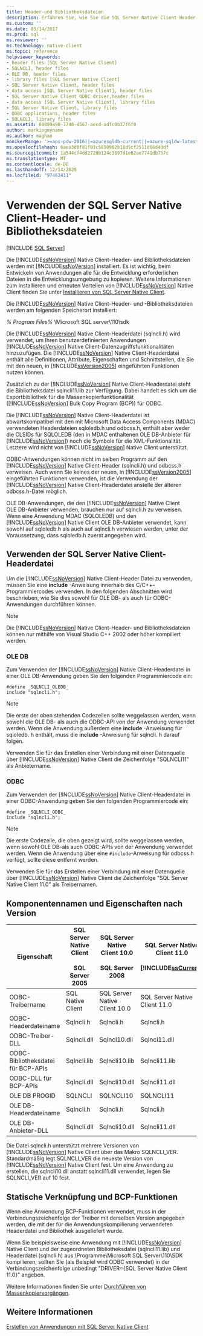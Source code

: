 ```yaml
---
title: Header-und Bibliotheksdateien
description: Erfahren Sie, wie Sie die SQL Server Native Client Header-und Bibliotheksdateien verwenden, um eine Anwendung zu entwickeln. Kopieren Sie die erforderlichen Dateien in Ihre Entwicklungsumgebung.
ms.custom: ''
ms.date: 03/14/2017
ms.prod: sql
ms.reviewer: ''
ms.technology: native-client
ms.topic: reference
helpviewer_keywords:
- header files [SQL Server Native Client]
- SQLNCLI, header files
- OLE DB, header files
- library files [SQL Server Native Client]
- SQL Server Native Client, header files
- data access [SQL Server Native Client], header files
- SQL Server Native Client ODBC driver,header files
- data access [SQL Server Native Client], library files
- SQL Server Native Client, library files
- ODBC applications, header files
- SQLNCLI, library files
ms.assetid: 69889a98-7740-4667-aecd-adfc0b37f6f0
author: markingmyname
ms.author: maghan
monikerRange: '>=aps-pdw-2016||=azuresqldb-current||=azure-sqldw-latest||>=sql-server-2016||>=sql-server-linux-2017||=azuresqldb-mi-current'
ms.openlocfilehash: 6aea3d0f81f03c5850902b18d5cf2511d66d4ddf
ms.sourcegitcommit: 1a544cf4dd2720b124c3697d1e62ae7741db757c
ms.translationtype: MT
ms.contentlocale: de-DE
ms.lasthandoff: 12/14/2020
ms.locfileid: "97463411"
---
```

# <a name="using-the-sql-server-native-client-header-and-library-files"></a>Verwenden der SQL Server Native Client-Header- und Bibliotheksdateien
[!INCLUDE [SQL Server](../../../includes/applies-to-version/sql-asdb-asdbmi-asa-pdw.md)]

  Die [!INCLUDE[ssNoVersion](../../../includes/ssnoversion-md.md)] Native Client-Header- und Bibliotheksdateien werden mit [!INCLUDE[ssNoVersion](../../../includes/ssnoversion-md.md)] installiert. Es ist wichtig, beim Entwickeln von Anwendungen alle für die Entwicklung erforderlichen Dateien in die Entwicklungsumgebung zu kopieren. Weitere Informationen zum Installieren und erneuten Verteilen von [!INCLUDE[ssNoVersion](../../../includes/ssnoversion-md.md)] Native Client finden Sie unter [Installieren von SQL Server Native Client](../../../relational-databases/native-client/applications/installing-sql-server-native-client.md).  
  
 Die [!INCLUDE[ssNoVersion](../../../includes/ssnoversion-md.md)] Native Client-Header- und -Bibliotheksdateien werden am folgenden Speicherort installiert:  
  
 *% Program Files%* \Microsoft SQL server\110\sdk  
  
 Die [!INCLUDE[ssNoVersion](../../../includes/ssnoversion-md.md)] Native Client-Headerdatei (sqlncli.h) wird verwendet, um Ihren benutzerdefinierten Anwendungen [!INCLUDE[ssNoVersion](../../../includes/ssnoversion-md.md)] Native Client-Datenzugriffsfunktionalitäten hinzuzufügen. Die [!INCLUDE[ssNoVersion](../../../includes/ssnoversion-md.md)] Native Client-Headerdatei enthält alle Definitionen, Attribute, Eigenschaften und Schnittstellen, die Sie mit den neuen, in [!INCLUDE[ssVersion2005](../../../includes/ssversion2005-md.md)] eingeführten Funktionen nutzen können.  
  
 Zusätzlich zu der [!INCLUDE[ssNoVersion](../../../includes/ssnoversion-md.md)] Native Client-Headerdatei steht die Bibliotheksdatei sqlncli11.lib zur Verfügung. Dabei handelt es sich um die Exportbibliothek für die Massenkopierfunktionalität ([!INCLUDE[ssNoVersion](../../../includes/ssnoversion-md.md)] Bulk Copy Program (BCP)) für ODBC.  
  
 Die [!INCLUDE[ssNoVersion](../../../includes/ssnoversion-md.md)] Native Client-Headerdatei ist abwärtskompatibel mit den mit Microsoft Data Access Components (MDAC) verwendeten Headerdateien sqloledb.h und odbcss.h, enthält aber weder die CLSIDs für SQLOLEDB (den in MDAC enthaltenen OLE DB-Anbieter für [!INCLUDE[ssNoVersion](../../../includes/ssnoversion-md.md)]) noch die Symbole für die XML-Funktionalität. Letztere wird nicht von [!INCLUDE[ssNoVersion](../../../includes/ssnoversion-md.md)] Native Client unterstützt.  
  
 ODBC-Anwendungen können nicht im selben Programm auf den [!INCLUDE[ssNoVersion](../../../includes/ssnoversion-md.md)] Native Client-Header (sqlncli.h) und odbcss.h verweisen. Auch wenn Sie keines der neuen, in [!INCLUDE[ssVersion2005](../../../includes/ssversion2005-md.md)] eingeführten Funktionen verwenden, ist die Verwendung der [!INCLUDE[ssNoVersion](../../../includes/ssnoversion-md.md)] Native Client-Headerdatei anstelle der älteren odbcss.h-Datei möglich.  
  
 OLE DB-Anwendungen, die den [!INCLUDE[ssNoVersion](../../../includes/ssnoversion-md.md)] Native Client OLE DB-Anbieter verwenden, brauchen nur auf sqlncli.h zu verweisen. Wenn eine Anwendung MDAC (SQLOLEDB) und den [!INCLUDE[ssNoVersion](../../../includes/ssnoversion-md.md)] Native Client OLE DB-Anbieter verwendet, kann sowohl auf sqloledb.h als auch auf sqlncli.h verwiesen werden, unter der Voraussetzung, dass sqloledb.h zuerst angegeben wird.  
  
## <a name="using-the-sql-server-native-client-header-file"></a>Verwenden der SQL Server Native Client-Headerdatei  
 Um die [!INCLUDE[ssNoVersion](../../../includes/ssnoversion-md.md)] Native Client-Header Datei zu verwenden, müssen Sie eine **include** -Anweisung innerhalb des C/C++-Programmiercodes verwenden. In den folgenden Abschnitten wird beschrieben, wie Sie dies sowohl für OLE DB- als auch für ODBC-Anwendungen durchführen können.  
  
> [!NOTE]  
>  Die [!INCLUDE[ssNoVersion](../../../includes/ssnoversion-md.md)] Native Client-Header- und Bibliotheksdateien können nur mithilfe von Visual Studio C++ 2002 oder höher kompiliert werden.  
  
### <a name="ole-db"></a>OLE DB  
 Zum Verwenden der [!INCLUDE[ssNoVersion](../../../includes/ssnoversion-md.md)] Native Client-Headerdatei in einer OLE DB-Anwendung geben Sie den folgenden Programmiercode ein:  
  
```  
#define _SQLNCLI_OLEDB_  
include "sqlncli.h";  
```  
  
> [!NOTE]  
>  Die erste der oben stehenden Codezeilen sollte weggelassen werden, wenn sowohl die OLE DB- als auch die ODBC-API von der Anwendung verwendet werden. Wenn die Anwendung außerdem eine **include** -Anweisung für sqloledb. h enthält, muss die **include** -Anweisung für sqlncli. h darauf folgen.  
  
 Verwenden Sie für das Erstellen einer Verbindung mit einer Datenquelle über [!INCLUDE[ssNoVersion](../../../includes/ssnoversion-md.md)] Native Client die Zeichenfolge "SQLNCLI11" als Anbietername.  
  
### <a name="odbc"></a>ODBC  
 Zum Verwenden der [!INCLUDE[ssNoVersion](../../../includes/ssnoversion-md.md)] Native Client-Headerdatei in einer ODBC-Anwendung geben Sie den folgenden Programmiercode ein:  
  
```  
#define _SQLNCLI_ODBC_  
include "sqlncli.h";  
```  
  
> [!NOTE]  
>  Die erste Codezeile, die oben gezeigt wird, sollte weggelassen werden, wenn sowohl OLE DB-als auch ODBC-APIs von der Anwendung verwendet werden. Wenn die Anwendung über eine `#include`-Anweisung für odbcss.h verfügt, sollte diese entfernt werden.  
  
 Verwenden Sie für das Erstellen einer Verbindung mit einer Datenquelle über [!INCLUDE[ssNoVersion](../../../includes/ssnoversion-md.md)] Native Client die Zeichenfolge "SQL Server Native Client 11.0" als Treibernamen.  
  
## <a name="component-names-and-properties-by-version"></a>Komponentennamen und Eigenschaften nach Version  
  
|Eigenschaft|SQL Server Native Client<br /><br /> SQL Server 2005|SQL Server Native Client 10.0<br /><br /> SQL Server 2008|SQL Server Native Client 11.0<br /><br /> [!INCLUDE[ssCurrent](../../../includes/sscurrent-md.md)]|MDAC|  
|--------------|--------------------------------------------------|-------------------------------------------------------|---------------------------------------------------------------|----------|  
|ODBC-Treibername|SQL Native Client|SQL Server Native Client 10.0|SQL Server Native Client 11.0|SQL Server|  
|ODBC-Headerdateiname|Sqlncli.h|Sqlncli.h|Sqlncli.h|Odbcss.h|  
|ODBC-Treiber-DLL|Sqlncli.dll|Sqlncl10.dll|Sqlncl11.dll|sqlsrv32.dll|  
|ODBC-Bibliotheksdatei für BCP-APIs|Sqlncli.lib|Sqlncli10.lib|Sqlncli11.lib|Odbcbcp.lib|  
|ODBC-DLL für BCP-APIs|Sqlncli.dll|Sqlncli10.dll|Sqlncli11.dll|Odbcbcp.dll|  
|OLE DB PROGID|SQLNCLI|SQLNCLI10|SQLNCLI11|SQLOLEDB|  
|OLE DB-Headerdateiname|Sqlncli.h|Sqlncli.h|Sqlncli.h|Sqloledb.h|  
|OLE DB-Anbieter-DLL|Sqlncli.dll|Sqlncli10.dll|Sqlncli11.dll|Sqloledb.dll|  
  
 Die Datei sqlncli.h unterstützt mehrere Versionen von [!INCLUDE[ssNoVersion](../../../includes/ssnoversion-md.md)] Native Client über das Makro SQLNCLI_VER. Standardmäßig legt SQLNCLI_VER die neueste Version von [!INCLUDE[ssNoVersion](../../../includes/ssnoversion-md.md)] Native Client fest. Um eine Anwendung zu erstellen, die sqlncli10.dll anstatt sqlncli11.dll verwendet, legen Sie SQLNCLI_VER auf 10 fest.  
  
## <a name="static-linking-and-bcp-functions"></a>Statische Verknüpfung und BCP-Funktionen  
 Wenn eine Anwendung BCP-Funktionen verwendet, muss in der Verbindungszeichenfolge der Treiber mit derselben Version angegeben werden, die mit der für die Anwendungskompilierung verwendeten Headerdatei und Bibliothek ausgeliefert wurde.  
  
 Wenn Sie beispielsweise eine Anwendung mit [!INCLUDE[ssNoVersion](../../../includes/ssnoversion-md.md)] Native Client und der zugeordneten Bibliotheksdatei (sqlncli11.lib) und Headerdatei (sqlncli.h) aus \Programme\Microsoft SQL Server\110\SDK kompilieren, sollten Sie (als Beispiel wird ODBC verwendet) in der Verbindungszeichenfolge unbedingt "DRIVER={SQL Server Native Client 11.0}" angeben.  
  
 Weitere Informationen finden Sie unter [Durchführen von Massenkopiervorgängen](../../../relational-databases/native-client/features/performing-bulk-copy-operations.md).  
  
## <a name="see-also"></a>Weitere Informationen  
 [Erstellen von Anwendungen mit SQL Server Native Client](../../../relational-databases/native-client/applications/building-applications-with-sql-server-native-client.md)  
  
  
